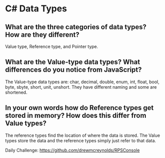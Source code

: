 # C# Data Types

## What are the three categories of data types? How are they different?

Value type, Reference type, and Pointer type. 

## What are the Value-type data types? What differences do you notice from JavaScript?

The Value-type data types are: char, decimal, double, enum, int, float, bool, byte, sbyte, short, unit, unshort. They have different naming and some are shortened.


## In your own words how do Reference types get stored in memory? How does this differ from Value types?

The reference types find the location of where the data is stored. The Value types store the data and the reference types simply just refer to that data. 

Daily Challenge:
https://github.com/drewmcreynolds/RPSConsole